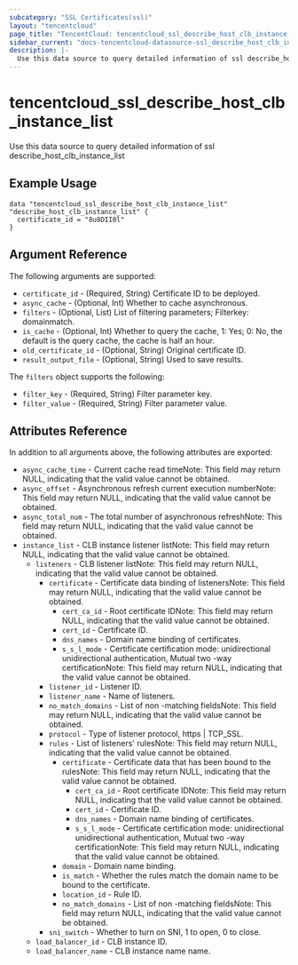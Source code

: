 ```yaml
---
subcategory: "SSL Certificates(ssl)"
layout: "tencentcloud"
page_title: "TencentCloud: tencentcloud_ssl_describe_host_clb_instance_list"
sidebar_current: "docs-tencentcloud-datasource-ssl_describe_host_clb_instance_list"
description: |-
  Use this data source to query detailed information of ssl describe_host_clb_instance_list
---
```


# tencentcloud_ssl_describe_host_clb_instance_list

Use this data source to query detailed information of ssl describe_host_clb_instance_list

## Example Usage

```hcl
data "tencentcloud_ssl_describe_host_clb_instance_list" "describe_host_clb_instance_list" {
  certificate_id = "8u8DII0l"
}
```

## Argument Reference

The following arguments are supported:

* `certificate_id` - (Required, String) Certificate ID to be deployed.
* `async_cache` - (Optional, Int) Whether to cache asynchronous.
* `filters` - (Optional, List) List of filtering parameters; Filterkey: domainmatch.
* `is_cache` - (Optional, Int) Whether to query the cache, 1: Yes; 0: No, the default is the query cache, the cache is half an hour.
* `old_certificate_id` - (Optional, String) Original certificate ID.
* `result_output_file` - (Optional, String) Used to save results.

The `filters` object supports the following:

* `filter_key` - (Required, String) Filter parameter key.
* `filter_value` - (Required, String) Filter parameter value.

## Attributes Reference

In addition to all arguments above, the following attributes are exported:

* `async_cache_time` - Current cache read timeNote: This field may return NULL, indicating that the valid value cannot be obtained.
* `async_offset` - Asynchronous refresh current execution numberNote: This field may return NULL, indicating that the valid value cannot be obtained.
* `async_total_num` - The total number of asynchronous refreshNote: This field may return NULL, indicating that the valid value cannot be obtained.
* `instance_list` - CLB instance listener listNote: This field may return NULL, indicating that the valid value cannot be obtained.
  * `listeners` - CLB listener listNote: This field may return NULL, indicating that the valid value cannot be obtained.
    * `certificate` - Certificate data binding of listenersNote: This field may return NULL, indicating that the valid value cannot be obtained.
      * `cert_ca_id` - Root certificate IDNote: This field may return NULL, indicating that the valid value cannot be obtained.
      * `cert_id` - Certificate ID.
      * `dns_names` - Domain name binding of certificates.
      * `s_s_l_mode` - Certificate certification mode: unidirectional unidirectional authentication, Mutual two -way certificationNote: This field may return NULL, indicating that the valid value cannot be obtained.
    * `listener_id` - Listener ID.
    * `listener_name` - Name of listeners.
    * `no_match_domains` - List of non -matching fieldsNote: This field may return NULL, indicating that the valid value cannot be obtained.
    * `protocol` - Type of listener protocol, https | TCP_SSL.
    * `rules` - List of listeners&#39; rulesNote: This field may return NULL, indicating that the valid value cannot be obtained.
      * `certificate` - Certificate data that has been bound to the rulesNote: This field may return NULL, indicating that the valid value cannot be obtained.
        * `cert_ca_id` - Root certificate IDNote: This field may return NULL, indicating that the valid value cannot be obtained.
        * `cert_id` - Certificate ID.
        * `dns_names` - Domain name binding of certificates.
        * `s_s_l_mode` - Certificate certification mode: unidirectional unidirectional authentication, Mutual two -way certificationNote: This field may return NULL, indicating that the valid value cannot be obtained.
      * `domain` - Domain name binding.
      * `is_match` - Whether the rules match the domain name to be bound to the certificate.
      * `location_id` - Rule ID.
      * `no_match_domains` - List of non -matching fieldsNote: This field may return NULL, indicating that the valid value cannot be obtained.
    * `sni_switch` - Whether to turn on SNI, 1 to open, 0 to close.
  * `load_balancer_id` - CLB instance ID.
  * `load_balancer_name` - CLB instance name name.


